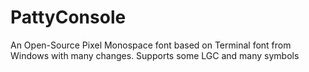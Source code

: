 # PattyConsole
An Open-Source Pixel Monospace font based on Terminal font from Windows with many changes. Supports some LGC and many symbols
